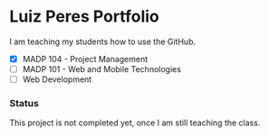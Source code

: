 # Luiz Peres Portfolio
I am teaching my students how to use the GitHub.

- [x] MADP 104 - Project Management
- [ ] MADP 101 - Web and Mobile Technologies
- [ ] Web Development
 
### Status

This project is not completed yet, once I am still teaching the class.
